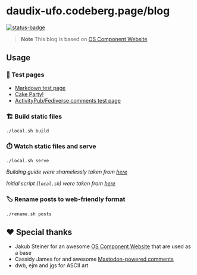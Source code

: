 # daudix-ufo.codeberg.page/blog

[![status-badge](https://ci.codeberg.org/api/badges/12428/status.svg)](https://ci.codeberg.org/repos/12428)

> **Note**
> This blog is based on [OS Component Website](https://jimmac.github.io/os-component-website)

## Usage

### 🧪️ Test pages

- [Markdown test page](https://daudix-ufo.codeberg.page/blog/markdown/)
- [Cake Party!](https://daudix-ufo.codeberg.page/blog/markdown-page/)
- [ActivityPub/​Fediverse comments test page](https://daudix-ufo.codeberg.page/blog/comments/)

### 🏗️ Build static files

```shell
./local.sh build
```

### ⏱️ Watch static files and serve

```shell
./local.sh serve
```

_Building guide were shamelessly taken from [here](https://talk.jekyllrb.com/t/local-testing-of-existing-github-jekyll-site/7459/4)_

_Initial script (`local.sh`) were taken from [here](https://kuros.in/docker/docker-jekyll-container-to-serve-locally)_

### 🏷️ Rename posts to web-friendly format

```shell
./rename.sh posts
```

## ❤️ Special thanks

- Jakub Steiner for an awesome [OS Component Website](https://jimmac.github.io/os-component-website) that are used as a base
- Cassidy James for and awesome [Mastodon-powered comments](https://cassidyjames.com/blog/fediverse-blog-comments-mastodon)
- dwb, ejm and jgs for ASCII art
